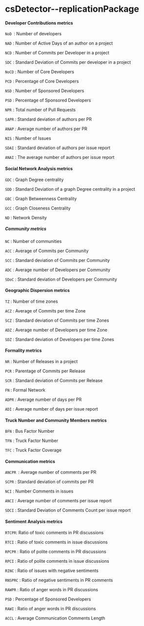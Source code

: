 # csDetector--replicationPackage
 
#### Developer Contributions metrics 

```NoD ```: Number of developers

```NAD``` : Number of Active Days of an author on a project

```NCD``` : Number of Commits per Developer in a project

```SDC``` : Standard Deviation of Commits per developer in a project

```NoCD``` : Number of Core Developers

```PCD``` : Percentage of Core Developers

```NSD``` : Number of Sponsored Developers

```PSD``` : Percentage of Sponsored Developers

```NPR``` : Total number of Pull Requests

```SAPR``` : Standard deviation of authors per PR 

```ANAP``` : Average number of authors per PR

```NIS``` : Number of Issues

```SDAI``` : Standard deviation of authors per issue report

```ANAI``` : The average number of authors per issue report



#### Social Network Analysis metrics 

```GDC``` : Graph Degree centrality

```SDD``` : Standard Deviation of a graph Degree centrality in a project

```GBC``` : Graph Betweenness Centrality

```GCC``` : Graph Closeness Centrality

```ND``` : Network Density


#####  Community metrics 

```NC``` : Number of communities

```ACC``` : Average of Commits per Community

```SCC``` : Standard deviation of Commits per Community

```ADC``` : Average number of Developers per Community

```SDoC``` : Standard deviation of Developers per Community

####  Geographic Dispersion metrics 

```TZ``` : Number of time zones

```ACZ``` : Average of Commits per time Zone

```SCZ``` : Standard deviation of Commits per time Zones

```ADZ``` : Average number of Developers per time Zone

```SDZ``` : Standard deviation of Developers per time Zones


####  Formality metrics 

```NR``` : Number of Releases in a project

```PCR``` : Parentage of Commits per Release

```SCR``` : Standard deviation of Commits per Release 

```FN``` : Formal Network

```ADPR``` : Average number of days per PR

```ADI``` : Average number of days per issue report


####  Truck Number and Community Members metrics

```BFN``` : Bus Factor Number

```TFN``` : Truck Factor Number

```TFC``` : Truck Factor Coverage


#### Communication metrics  

```ANCPR ```: Average number of comments per PR

```SCPR``` :  Standard deviation of commits per PR 

```NCI``` :  Number Comments in issues 

```ANCI``` :  Average number of comments per issue report

```SDCI``` :  Standard Deviation of Comments Count per issue report

#### Sentiment Analysis  metrics


```RTCPR```:  Ratio of toxic comments in PR discussions

```RTCI``` :  Ratio of toxic comments in issue discussions

```RPCPR``` : Ratio of polite comments in PR discussions

```RPCI``` : Ratio of polite comments in issue discussions

```RINC``` :  Ratio of issues with negative sentiments

```RNSPRC``` :  Ratio of negative sentiments in PR comments

```RAWPR``` :  Ratio of anger words in PR discussions

```PSD``` : Percentage of Sponsored Developers

```RAWI``` :  Ratio of anger words in PR discussions

```ACCL``` :  Average Communication Comments Length 
